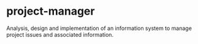 # project-manager
Analysis, design and implementation of an information system to manage project issues and associated information.
